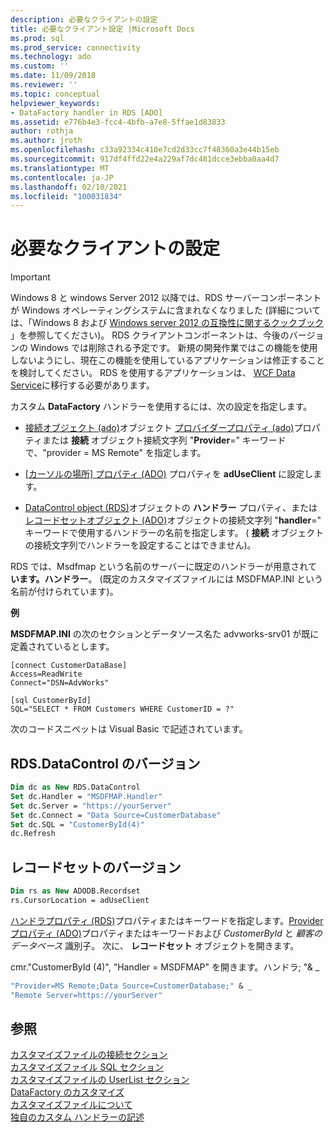 ```yaml
---
description: 必要なクライアントの設定
title: 必要なクライアント設定 |Microsoft Docs
ms.prod: sql
ms.prod_service: connectivity
ms.technology: ado
ms.custom: ''
ms.date: 11/09/2018
ms.reviewer: ''
ms.topic: conceptual
helpviewer_keywords:
- DataFactory handler in RDS [ADO]
ms.assetid: e776b4e3-fcc4-4bfb-a7e8-5ffae1d83833
author: rothja
ms.author: jroth
ms.openlocfilehash: c33a92334c410e7cd2d33cc7f48360a3e44b15eb
ms.sourcegitcommit: 917df4ffd22e4a229af7dc481dcce3ebba0aa4d7
ms.translationtype: MT
ms.contentlocale: ja-JP
ms.lasthandoff: 02/10/2021
ms.locfileid: "100031834"
---
```

# <a name="required-client-settings"></a>必要なクライアントの設定
> [!IMPORTANT]
>  Windows 8 と windows Server 2012 以降では、RDS サーバーコンポーネントが Windows オペレーティングシステムに含まれなくなりました (詳細については、「Windows 8 および [Windows server 2012 の互換性に関するクックブック](https://www.microsoft.com/download/details.aspx?id=27416) 」を参照してください)。 RDS クライアントコンポーネントは、今後のバージョンの Windows では削除される予定です。 新規の開発作業ではこの機能を使用しないようにし、現在この機能を使用しているアプリケーションは修正することを検討してください。 RDS を使用するアプリケーションは、 [WCF Data Service](/dotnet/framework/wcf/)に移行する必要があります。  
  
 カスタム **DataFactory** ハンドラーを使用するには、次の設定を指定します。  
  
-   [接続オブジェクト (ado)](../../reference/ado-api/connection-object-ado.md)オブジェクト [プロバイダープロパティ (ado)](../../reference/ado-api/provider-property-ado.md)プロパティまたは **接続** オブジェクト接続文字列 "**Provider**=" キーワードで、"provider = MS Remote" を指定します。  
  
-   [ [カーソルの場所] プロパティ (ADO)](../../reference/ado-api/cursorlocation-property-ado.md) プロパティを **adUseClient** に設定します。  
  
-   [DataControl object (RDS)](../../reference/rds-api/datacontrol-object-rds.md)オブジェクトの **ハンドラー** プロパティ、または [レコードセットオブジェクト (ADO)](../../reference/ado-api/recordset-object-ado.md)オブジェクトの接続文字列 "**handler**=" キーワードで使用するハンドラーの名前を指定します。 ( **接続** オブジェクトの接続文字列でハンドラーを設定することはできません)。  
  
 RDS では、Msdfmap という名前のサーバーに既定のハンドラーが用意されて **います。ハンドラー**。 (既定のカスタマイズファイルには MSDFMAP.INI という名前が付けられています)。  
  
 **例**  
  
 **MSDFMAP.INI** の次のセクションとデータソース名た advworks-srv01 が既に定義されているとします。  
  
```console
[connect CustomerDataBase]  
Access=ReadWrite  
Connect="DSN=AdvWorks"  
  
[sql CustomerById]  
SQL="SELECT * FROM Customers WHERE CustomerID = ?"  
```  
  
 次のコードスニペットは Visual Basic で記述されています。  
  
## <a name="rdsdatacontrol-version"></a>RDS.DataControl のバージョン  
  
```vb
Dim dc as New RDS.DataControl  
Set dc.Handler = "MSDFMAP.Handler"  
Set dc.Server = "https://yourServer"  
Set dc.Connect = "Data Source=CustomerDatabase"  
Set dc.SQL = "CustomerById(4)"  
dc.Refresh  
```  
  
## <a name="recordset-version"></a>レコードセットのバージョン  
  
```vb
Dim rs as New ADODB.Recordset  
rs.CursorLocation = adUseClient  
```  
  
 [ハンドラプロパティ (RDS)](../../reference/rds-api/handler-property-rds.md)プロパティまたはキーワードを指定します。[Provider プロパティ (ADO)](../../reference/ado-api/provider-property-ado.md)プロパティまたはキーワードおよび *CustomerById* と *顧客のデータベース* 識別子。 次に、 **レコードセット** オブジェクトを開きます。  
  
 cmr."CustomerById (4)", "Handler = MSDFMAP" を開きます。ハンドラ; "& _  
  
```vb
"Provider=MS Remote;Data Source=CustomerDatabase;" & _  
"Remote Server=https://yourServer"  
```  
  
## <a name="see-also"></a>参照  
 [カスタマイズファイルの接続セクション](./customization-file-connect-section.md)   
 [カスタマイズファイル SQL セクション](./customization-file-sql-section.md)   
 [カスタマイズファイルの UserList セクション](./customization-file-userlist-section.md)   
 [DataFactory のカスタマイズ](./datafactory-customization.md)   
 [カスタマイズファイルについて](./understanding-the-customization-file.md)   
 [独自のカスタム ハンドラーの記述](./writing-your-own-customized-handler.md)